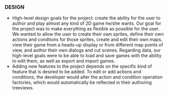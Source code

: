 ### DESIGN

* High-level design goals for the project: create the ability for the user to author and play almost any kind of 2D game he/she wants. Our goal for the project was to make everything as flexible as possible for the user. We wanted to allow the user to create their own sprites, define their own actions and condtions for those sprites, create and edit their own maps, view their game from a heads-up display or from different map points of view, and author their own dialogs and cut scenes. Regarding data, our high-level goals were to be able to load and save games with the ability to edit them, as well as export and import games. 
* Adding new features to the project depends on the specific kind of feature that is desired to be added. To edit or add actions and conditions, the developer would alter the action and condition operation factories, which would automatically be reflected in their authoring treeviews. 
